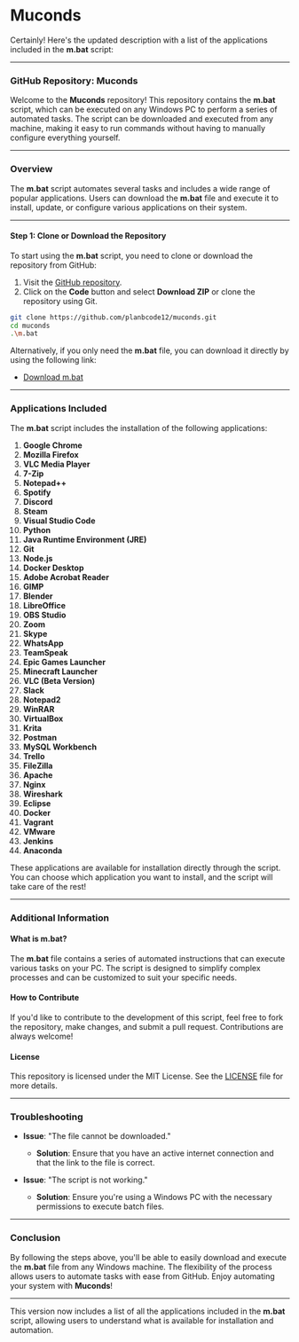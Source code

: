 # Muconds
Certainly! Here's the updated description with a list of the applications included in the **m.bat** script:

---

### **GitHub Repository: Muconds**

Welcome to the **Muconds** repository! This repository contains the **m.bat** script, which can be executed on any Windows PC to perform a series of automated tasks. The script can be downloaded and executed from any machine, making it easy to run commands without having to manually configure everything yourself.

---

### **Overview**

The **m.bat** script automates several tasks and includes a wide range of popular applications. Users can download the **m.bat** file and execute it to install, update, or configure various applications on their system.

---

#### **Step 1: Clone or Download the Repository**

To start using the **m.bat** script, you need to clone or download the repository from GitHub:

1. Visit the [GitHub repository](https://github.com/planbcode12/muconds).
2. Click on the **Code** button and select **Download ZIP** or clone the repository using Git.
 ```bash
git clone https://github.com/planbcode12/muconds.git
cd muconds
.\m.bat
 ```

Alternatively, if you only need the **m.bat** file, you can download it directly by using the following link:
- [Download m.bat](https://github.com/planbcode12/muconds/blob/main/m.bat)

---

### **Applications Included**

The **m.bat** script includes the installation of the following applications:

1. **Google Chrome**
2. **Mozilla Firefox**
3. **VLC Media Player**
4. **7-Zip**
5. **Notepad++**
6. **Spotify**
7. **Discord**
8. **Steam**
9. **Visual Studio Code**
10. **Python**
11. **Java Runtime Environment (JRE)**
12. **Git**
13. **Node.js**
14. **Docker Desktop**
15. **Adobe Acrobat Reader**
16. **GIMP**
17. **Blender**
18. **LibreOffice**
19. **OBS Studio**
20. **Zoom**
21. **Skype**
22. **WhatsApp**
23. **TeamSpeak**
24. **Epic Games Launcher**
25. **Minecraft Launcher**
26. **VLC (Beta Version)**
27. **Slack**
28. **Notepad2**
29. **WinRAR**
30. **VirtualBox**
31. **Krita**
32. **Postman**
33. **MySQL Workbench**
34. **Trello**
35. **FileZilla**
36. **Apache**
37. **Nginx**
38. **Wireshark**
39. **Eclipse**
40. **Docker**
41. **Vagrant**
42. **VMware**
43. **Jenkins**
44. **Anaconda**

These applications are available for installation directly through the script. You can choose which application you want to install, and the script will take care of the rest!

---

### **Additional Information**

#### **What is m.bat?**
The **m.bat** file contains a series of automated instructions that can execute various tasks on your PC. The script is designed to simplify complex processes and can be customized to suit your specific needs.

#### **How to Contribute**
If you'd like to contribute to the development of this script, feel free to fork the repository, make changes, and submit a pull request. Contributions are always welcome!

#### **License**
This repository is licensed under the MIT License. See the [LICENSE](https://github.com/planbcode12/muconds/blob/main/LICENSE) file for more details.

---

### **Troubleshooting**

- **Issue**: "The file cannot be downloaded."
  - **Solution**: Ensure that you have an active internet connection and that the link to the file is correct.

- **Issue**: "The script is not working."
  - **Solution**: Ensure you're using a Windows PC with the necessary permissions to execute batch files.

---

### **Conclusion**

By following the steps above, you'll be able to easily download and execute the **m.bat** file from any Windows machine. The flexibility of the process allows users to automate tasks with ease from GitHub. Enjoy automating your system with **Muconds**!

---

This version now includes a list of all the applications included in the **m.bat** script, allowing users to understand what is available for installation and automation.
